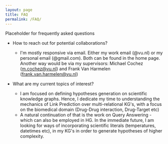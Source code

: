 ```yaml
---
layout: page
title: FAQ
permalink: /FAQ/
---
```


Placeholder for frequently asked questions

- How to reach out for potential collaborations?
  - I'm mostly responsive via email. Either my work email (@vu.nl) or my personal email (@gmail.com). 
    Both can be found in the home page. Another way would be via my supervisors: Michael Cochez (m.cochez@vu.nl)
 and Frank Van Harmelen (frank.van.harmelen@vu.nl)
    
- What are my current topics of interest?
  - I am focused on defining hypotheses generation on scientific knowledge graphs.
  Hence, I dedicate my time to understanding the mechanics of Link Prediction over multi-relational 
  KG's, with a focus on the biomedical domain (Drug-Drug interaction, Drug-Target etc)
  - A natural continuation of that is the work on Query Answering - which can also be employed in HG.
  In the immediate future, I am looking for ways of incorporating scientific literals (temperatures, datetimes etc),
  in my KG's in order to generate hypotheses of higher complexity.

